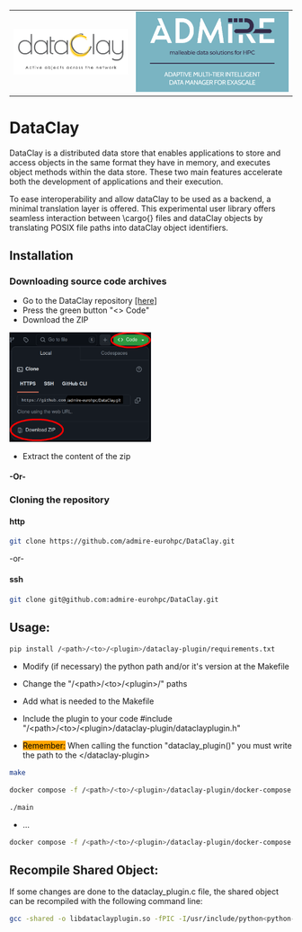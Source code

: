 <table style="border-collapse: collapse; border: none;">
  <tr>
    <td>
      <img src="https://github.com/bsc-dom/dataclay/blob/main/docs/_static/dataclay-full.png" alt="dataClay" style="width: 100%;"/>
    </td>
    <td>
      <img src="https://github.com/bsc-dom/API-cargo/blob/main/docs/_static/admire_logo.png" alt="admire" style="width: 100%;"/>
    </td>
  </tr>
</table>


# DataClay 

DataClay is a distributed data store that enables applications to store and access objects in the same format they have in memory, and executes object methods within the data store. These two main features accelerate both the development of applications and their execution.

To ease interoperability and allow dataClay to be used as a backend, a minimal translation layer is offered. This experimental user library offers seamless interaction between \cargo{} files and dataClay objects by translating POSIX file paths into dataClay object identifiers.

## Installation

### Downloading source code archives
+ Go to the DataClay repository [\[here\]](https://github.com/admire-eurohpc/DataClay.git) 
+ Press the green button "<> Code"
+ Download the ZIP

<img src="https://github.com/bsc-dom/API-cargo/blob/main/docs/_static/download_ZIP.png" alt="picture" style="width: 50%;"/>

+ Extract the content of the zip



#### -Or-


### Cloning the repository
#### http
```bash
git clone https://github.com/admire-eurohpc/DataClay.git
```
-or-
#### ssh
```bash
git clone git@github.com:admire-eurohpc/DataClay.git
```

## Usage:

```bash
pip install /<path>/<to>/<plugin>/dataclay-plugin/requirements.txt 
```

+ Modify (if necessary) the python path and/or it's version at the Makefile

+ Change the "/\<path\>/\<to\>/\<plugin\>/" paths

+ Add what is needed to the Makefile

+ Include the plugin to your code #include "/\<path\>/\<to\>/\<plugin\>/dataclay-plugin/dataclayplugin.h"

+ <mark style="background-color: orange">Remember:</mark> When calling the function "dataclay_plugin()" you must write the path to the \</dataclay-plugin\>

```bash
make
```
```bash
docker compose -f /<path>/<to>/<plugin>/dataclay-plugin/docker-compose.yaml up
```
```bash
./main
```

+ ...

```bash
docker compose -f /<path>/<to>/<plugin>/dataclay-plugin/docker-compose.yaml down
```

## Recompile Shared Object:
If some changes are done to the dataclay_plugin.c file, the shared object can be recompiled with the following command line:
```bash
gcc -shared -o libdataclayplugin.so -fPIC -I/usr/include/python<python-version> dataclay_plugin.c -lpython<python-version>
```


